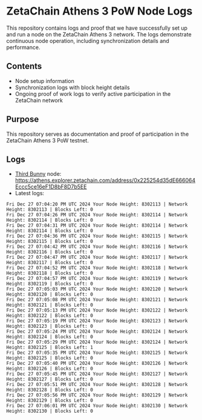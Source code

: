 # ZetaChain Athens 3 PoW Node Logs
This repository contains logs and proof that we have successfully set up and run a node on the ZetaChain Athens 3 network. The logs demonstrate continuous node operation, including synchronization details and performance.

## Contents
- Node setup information
- Synchronization logs with block height details
- Ongoing proof of work logs to verify active participation in the ZetaChain network

## Purpose
This repository serves as documentation and proof of participation in the ZetaChain Athens 3 PoW testnet.

## Logs

- [Third Bunny](https://thirdbunny.xyz/) node: https://athens.explorer.zetachain.com/address/0x225254d35dE666064Eccc5ce16eF1D8bF8D7b5EE
- Latest logs:
```
Fri Dec 27 07:04:20 PM UTC 2024 Your Node Height: 8302113 | Network Height: 8302113 | Blocks Left: 0
Fri Dec 27 07:04:26 PM UTC 2024 Your Node Height: 8302114 | Network Height: 8302114 | Blocks Left: 0
Fri Dec 27 07:04:31 PM UTC 2024 Your Node Height: 8302114 | Network Height: 8302114 | Blocks Left: 0
Fri Dec 27 07:04:36 PM UTC 2024 Your Node Height: 8302115 | Network Height: 8302115 | Blocks Left: 0
Fri Dec 27 07:04:42 PM UTC 2024 Your Node Height: 8302116 | Network Height: 8302116 | Blocks Left: 0
Fri Dec 27 07:04:47 PM UTC 2024 Your Node Height: 8302117 | Network Height: 8302117 | Blocks Left: 0
Fri Dec 27 07:04:52 PM UTC 2024 Your Node Height: 8302118 | Network Height: 8302118 | Blocks Left: 0
Fri Dec 27 07:04:57 PM UTC 2024 Your Node Height: 8302119 | Network Height: 8302119 | Blocks Left: 0
Fri Dec 27 07:05:03 PM UTC 2024 Your Node Height: 8302120 | Network Height: 8302120 | Blocks Left: 0
Fri Dec 27 07:05:08 PM UTC 2024 Your Node Height: 8302121 | Network Height: 8302121 | Blocks Left: 0
Fri Dec 27 07:05:13 PM UTC 2024 Your Node Height: 8302122 | Network Height: 8302122 | Blocks Left: 0
Fri Dec 27 07:05:19 PM UTC 2024 Your Node Height: 8302123 | Network Height: 8302123 | Blocks Left: 0
Fri Dec 27 07:05:24 PM UTC 2024 Your Node Height: 8302124 | Network Height: 8302124 | Blocks Left: 0
Fri Dec 27 07:05:29 PM UTC 2024 Your Node Height: 8302124 | Network Height: 8302125 | Blocks Left: 1
Fri Dec 27 07:05:35 PM UTC 2024 Your Node Height: 8302125 | Network Height: 8302125 | Blocks Left: 0
Fri Dec 27 07:05:40 PM UTC 2024 Your Node Height: 8302126 | Network Height: 8302126 | Blocks Left: 0
Fri Dec 27 07:05:45 PM UTC 2024 Your Node Height: 8302127 | Network Height: 8302127 | Blocks Left: 0
Fri Dec 27 07:05:51 PM UTC 2024 Your Node Height: 8302128 | Network Height: 8302128 | Blocks Left: 0
Fri Dec 27 07:05:56 PM UTC 2024 Your Node Height: 8302129 | Network Height: 8302129 | Blocks Left: 0
Fri Dec 27 07:06:01 PM UTC 2024 Your Node Height: 8302130 | Network Height: 8302130 | Blocks Left: 0
```
